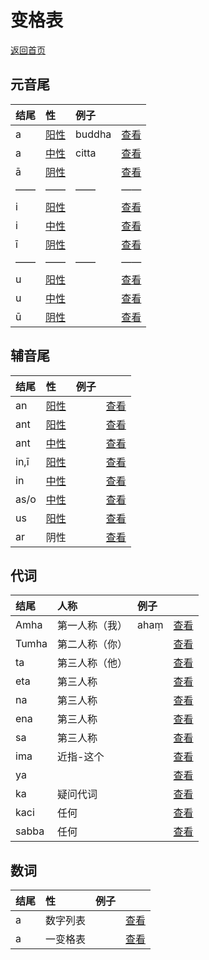 # 变格表

[返回首页](../summary.md)

## 元音尾

| 结尾 | 性 | 例子 |  |
| :--- | :--- | :--- | :--- |
| a | [阳性](masculine.md) | buddha | [查看](a-masculine.md) |
| a | [中性](neutral.md) | citta | [查看](a-neutral.md) |
| ā | [阴性](feminine.md) |  | [查看](a-feminine.md) |
| —— | —— | —— | —— |
| i | [阳性](masculine.md) |  | [查看](i-masculine.md) |
| i | [中性](neutral.md) |  | [查看](i-neutral.md) |
| ī | [阴性](feminine.md) |  | [查看](i-feminine.md) |
| —— | —— | —— | —— |
| u | [阳性](masculine.md) |  | [查看](u-masculine.md) |
| u | [中性](neutral.md) |  | [查看](u-neutral.md) |
| ū | [阴性](feminine.md) |  | [查看](u-feminine.md) |

## 辅音尾

| 结尾 | 性 | 例子 |  |
| :--- | :--- | :--- | :--- |
| an | [阳性](masculine.md) |  | [查看](an-masculine.md) |
| ant | [阳性](masculine.md) |  | [查看](ant-masculine.md) |
| ant | [中性](neutral.md) |  | [查看](ant-neutral.md) |
| in,ī | [阳性](masculine.md) |  | [查看](https://github.com/visuddhinanda/pali-handbook/tree/15f342f4893959a0ba04ff380b50ba42b14df191/declension/in-masculine.md) |
| in | [中性](neutral.md) |  | [查看](https://github.com/visuddhinanda/pali-handbook/tree/15f342f4893959a0ba04ff380b50ba42b14df191/declension/in-neutral.md) |
| as/o | [中性](neutral.md) |  | [查看](https://github.com/visuddhinanda/pali-handbook/tree/15f342f4893959a0ba04ff380b50ba42b14df191/declension/as-neutral.md) |
| us | [阳性](masculine.md) |  | [查看](https://github.com/visuddhinanda/pali-handbook/tree/15f342f4893959a0ba04ff380b50ba42b14df191/declension/us.md) |
| ar | 阴性 |  | [查看](https://github.com/visuddhinanda/pali-handbook/tree/15f342f4893959a0ba04ff380b50ba42b14df191/declension/ar.md) |

## 代词

| 结尾 | 人称 | 例子 |  |
| :--- | :--- | :--- | :--- |
| Amha | 第一人称（我） | ahaṃ | [查看](https://github.com/visuddhinanda/pali-handbook/tree/15f342f4893959a0ba04ff380b50ba42b14df191/declension/amha.md) |
| Tumha | 第二人称（你） |  | [查看](a-masculine.md) |
| ta | 第三人称（他） |  | [查看](a-masculine.md) |
| eta | 第三人称 |  | [查看](a-masculine.md) |
| na | 第三人称 |  | [查看](a-masculine.md) |
| ena | 第三人称 |  | [查看](a-masculine.md) |
| sa | 第三人称 |  | [查看](a-masculine.md) |
| ima | 近指-这个 |  | [查看](https://github.com/visuddhinanda/pali-handbook/tree/15f342f4893959a0ba04ff380b50ba42b14df191/declension/ima.md) |
| ya |  |  | [查看](a-masculine.md) |
| ka | 疑问代词 |  | [查看](a-masculine.md) |
| kaci | 任何 |  | [查看](a-masculine.md) |
| sabba | 任何 |  | [查看](a-masculine.md) |

## 数词

| 结尾 | 性 | 例子 |  |
| :--- | :--- | :--- | :--- |
| a | 数字列表 |  | [查看](a-masculine.md) |
| a | 一变格表 |  | [查看](a-masculine.md) |

